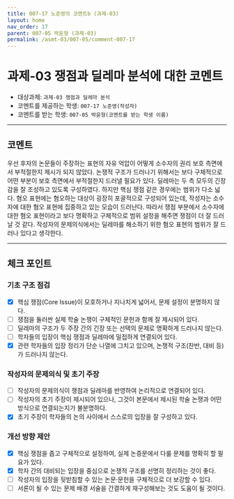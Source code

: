 ```yaml
---
title: 007-17 노준영의 코멘트b (과제-03) 
layout: home
nav_order: 17
parent: 007-05 박윤형 (과제-03)
permalink: /asmt-03/007-05/comment-007-17
---
```


# 과제-03 쟁점과 딜레마 분석에 대한 코멘트

- 대상과제: `과제-03 쟁점과 딜레마 분석`
- 코멘트를 제공하는 학생: `007-17 노준영(작성자)` 
- 코멘트를 받는 학생: `007-05 박윤형(코멘트를 받는 학생 이름)` 

---

## 코멘트

우선 후자의 논문들이 주장하는 표현의 자유 억압이 어떻게 소수자의 권리 보호 측면에서 부적절한지 제시가 되지 않았다. 논쟁적 구조가 드러나기 위해서는 보다 구체적으로 어떤 부분이 보호 측면에서 부적절한지 드러낼 필요가 있다. 딜레마는 두 측 모두의 긴장감을 잘 조성하고 있도록 구성하였다. 하지만 핵심 쟁점 같은 경우에는 범위가 다소 넓다. 혐오 표현에는 혐오하는 대상이 굉장히 포괄적으로 구성되어 있는데, 작성자는 소수자에 대한 혐오 표현에 집중하고 있는 모습이 드러난다. 따라서 쟁점 부분에서 소수자에 대한 혐오 표현이라고 보다 명확하고 구체적으로 범위 설정을 해주면 쟁점이 더 잘 드러날 것 같다. 작성자의 문제의식에서는 딜레마를 해소하기 위한 혐오 표현의 범위가 잘 드러나 있다고 생각한다.

---

## 체크 포인트

### **기초 구조 점검**
- [x] 핵심 쟁점(Core Issue)이 모호하거나 지나치게 넓어서, 문제 설정이 분명하지 않다.
- [ ] 쟁점을 둘러싼 실제 학술 논쟁이 구체적인 문헌과 함께 잘 제시되어 있다.
- [ ] 딜레마의 구조가 두 주장 간의 긴장 또는 선택의 문제로 명확하게 드러나지 않는다.
- [ ] 학자들의 입장이 핵심 쟁점과 딜레마에 밀접하게 연결되어 있다.
- [x] 관련 학자들의 입장 정리가 단순 나열에 그치고 있으며, 논쟁적 구조(찬반, 대비 등)가 드러나지 않는다.

### **작성자의 문제의식 및 초기 주장**
- [ ] 작성자의 문제의식이 쟁점과 딜레마를 반영하여 논리적으로 연결되어 있다.
- [ ] 작성자의 초기 주장이 제시되어 있으나, 그것이 본문에서 제시된 학술 논쟁과 어떤 방식으로 연결되는지가 불분명하다.
- [x] 초기 주장이 학자들의 논의 사이에서 스스로의 입장을 잘 구성하고 있다.

### **개선 방향 제안**
- [x] 핵심 쟁점을 좁고 구체적으로 설정하여, 실제 논증문에서 다룰 문제를 명확히 할 필요가 있다.
- [x] 학자 간의 대비되는 입장을 중심으로 논쟁적 구조를 선명히 정리하는 것이 좋다.
- [ ] 작성자의 입장을 뒷받침할 수 있는 논문·문헌을 구체적으로 더 보강할 수 있다.
- [ ] 서론이 될 수 있는 문제 배경 서술을 간결하게 재구성해보는 것도 도움이 될 것이다.
